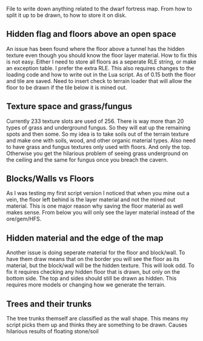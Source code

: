 File to write down anything related to the dwarf fortress map. From how to split it up to be drawn, to how to store it on disk.

## Hidden flag and floors above an open space
An issue has been found where the floor above a tunnel has the hidden texture even though you should know the floor layer material. How to fix this is not easy. Either I need to store all floors as a seperate RLE string, or make an exception table.
I prefer the extra RLE. This also requires changes to the loading code and how to write out in the Lua script.
As of 0.15 both the floor and tile are saved. Need to insert check to terrain loader that will allow the floor to be drawn if the tile below it is mined out.

## Texture space and grass/fungus
Currently 233 texture slots are used of 256. There is way more than 20 types of grass and underground fungus. So they will eat up the remaining spots and then some. So my idea is to take soils out of the terrain texture and make one with
soils, wood, and other organic material types. Also need to have grass and fungus textures only used with floors. And only the top. Otherwise you get the hilarious problem of seeing grass underground on the ceiling and the same for fungus once you
breach the cavern.

## Blocks/Walls vs Floors
As I was testing my first script version I noticed that when you mine out a vein, the floor left behind is the layer material and not the mined out material. This is one major reason why saving the floor material as well makes sense. From below you
will only see the layer material instead of the ore/gem/HFS.

## Hidden material and the edge of the map
Another issue is doing seperate material for the floor and block/wall. To have them draw means that on the border you will see the floor as its material, but the block/wall will be the hidden texture. This will look odd. To fix it requires checking
any hidden floor that is drawn, but only on the bottom side. The top and sides should still be drawn as hidden. This requires more models or changing how we generate the terrain.

## Trees and their trunks
The tree trunks themself are classified as the wall shape. This means my script picks them up and thinks they are something to be drawn. Causes hilarious results of floating stone/soil

